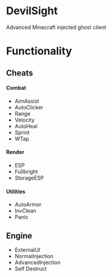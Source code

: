 # DevilSight
Advanced Minecraft injected ghost client

# Functionality
## Cheats
#### Combat
* AimAssist
* AutoClicker
* Range
* Velocity
* AutoHeal
* Sprint
* WTap
#### Render
* ESP
* Fullbright
* StorageESP
#### Utilities
* AutoArmor
* InvClean
* Panic
## Engine
* ExternalUI
* NormalInjection
* AdvancedInjection
* Self Destruct
